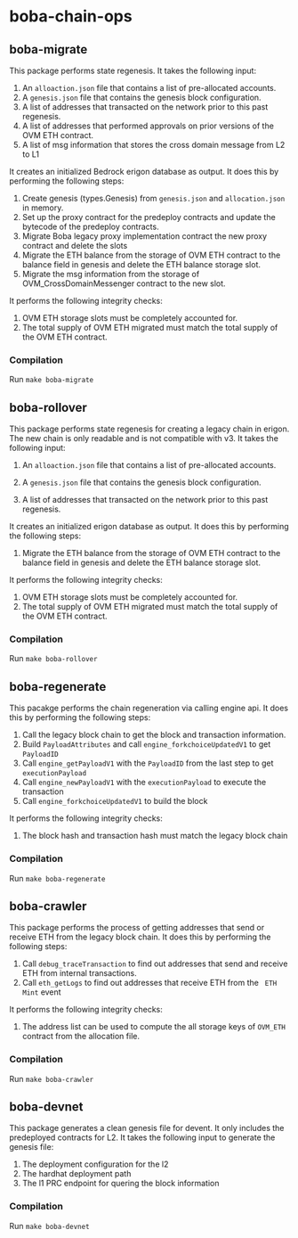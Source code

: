 # boba-chain-ops

## boba-migrate
This package performs state regenesis. It takes the following input:

1. An `alloaction.json` file that contains a list of pre-allocated accounts.
2. A `genesis.json` file that contains the genesis block configuration.
3. A list of addresses that transacted on the network prior to this past regenesis.
4. A list of addresses that performed approvals on prior versions of the OVM ETH contract.
5. A list of msg information that stores the cross domain message from L2 to L1

It creates an initialized Bedrock erigon database as output. It does this by performing the following steps:

1. Create genesis (types.Genesis) from `genesis.json` and `allocation.json` in memory.
2. Set up the proxy contract for the predeploy contracts and update the bytecode of the predeploy contracts.
3. Migrate Boba legacy proxy implementation contract the new proxy contract and delete the slots
4. Migrate the ETH balance from the storage of OVM ETH contract to the balance field in genesis and delete the ETH balance storage slot.
5. Migrate the msg information from the storage of OVM_CrossDomainMessenger contract to the new slot.

It performs the following integrity checks:

1. OVM ETH storage slots must be completely accounted for.
2. The total supply of OVM ETH migrated must match the total supply of the OVM ETH contract.

### Compilation

Run `make boba-migrate`

## boba-rollover

This package performs state regenesis for creating a legacy chain in erigon. The new chain is only readable and is not compatible with v3. It takes the following input:

1. An `alloaction.json` file that contains a list of pre-allocated accounts.
2. A `genesis.json` file that contains the genesis block configuration.

3. A list of addresses that transacted on the network prior to this past regenesis.

It creates an initialized erigon database as output. It does this by performing the following steps:

1. Migrate the ETH balance from the storage of OVM ETH contract to the balance field in genesis and delete the ETH balance storage slot.

It performs the following integrity checks:

1. OVM ETH storage slots must be completely accounted for.
2. The total supply of OVM ETH migrated must match the total supply of the OVM ETH contract.

### Compilation

Run `make boba-rollover`

## boba-regenerate

This pacakge performs the chain regeneration via calling engine api. It does this by performing the following steps:

1. Call the legacy block chain to get the block and transaction information.
2. Build `PayloadAttributes` and call `engine_forkchoiceUpdatedV1` to get `PayloadID`
3. Call `engine_getPayloadV1` with the `PayloadID` from the last step to get `executionPayload`
4. Call `engine_newPayloadV1` with the `executionPayload` to execute the transaction
5. Call `engine_forkchoiceUpdatedV1` to build the block

It performs the following integrity checks:

1. The block hash and transaction hash must match the legacy block chain

### Compilation

Run `make boba-regenerate`

## boba-crawler

This package performs the process of getting addresses that send or receive ETH from the legacy block chain. It does this by performing the following steps:

1. Call `debug_traceTransaction` to find out addresses that send and receive ETH from internal transactions.
2. Call `eth_getLogs` to find out addresses that receive ETH from the ` ETH Mint` event

It performs the following integrity checks:

1. The address list can be used to compute the all storage keys of `OVM_ETH` contract from the allocation file.

### Compilation

Run `make boba-crawler`

## boba-devnet

This package generates a clean genesis file for devent. It only includes the predeployed contracts for L2. It takes the following input to generate the genesis file:

1. The deployment configuration for the l2
2. The hardhat deployment path
3. The l1 PRC endpoint for quering the block information

### Compilation

Run `make boba-devnet`

